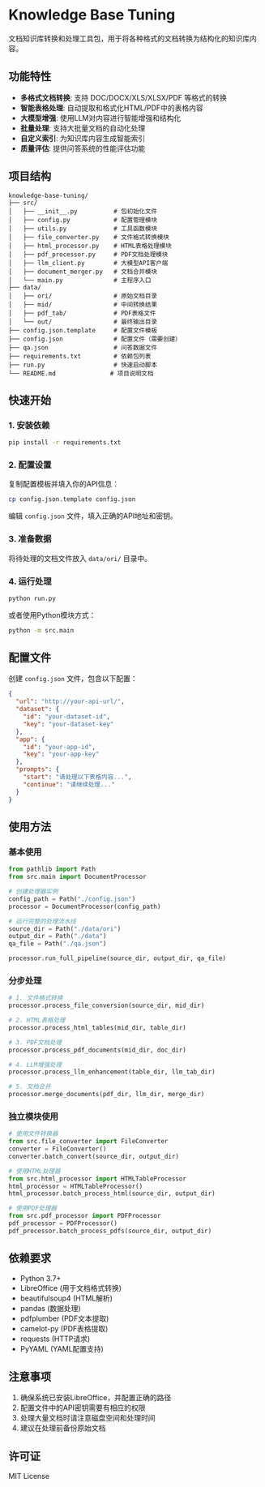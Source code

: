 # Knowledge Base Tuning

文档知识库转换和处理工具包，用于将各种格式的文档转换为结构化的知识库内容。

## 功能特性

- **多格式文档转换**: 支持 DOC/DOCX/XLS/XLSX/PDF 等格式的转换
- **智能表格处理**: 自动提取和格式化HTML/PDF中的表格内容
- **大模型增强**: 使用LLM对内容进行智能增强和结构化
- **批量处理**: 支持大批量文档的自动化处理
- **自定义索引**: 为知识库内容生成智能索引
- **质量评估**: 提供问答系统的性能评估功能

## 项目结构

```text
knowledge-base-tuning/
├── src/
│   ├── __init__.py          # 包初始化文件
│   ├── config.py            # 配置管理模块
│   ├── utils.py             # 工具函数模块
│   ├── file_converter.py    # 文件格式转换模块
│   ├── html_processor.py    # HTML表格处理模块
│   ├── pdf_processor.py     # PDF文档处理模块
│   ├── llm_client.py        # 大模型API客户端
│   ├── document_merger.py   # 文档合并模块
│   └── main.py              # 主程序入口
├── data/
│   ├── ori/                 # 原始文档目录
│   ├── mid/                 # 中间转换结果
│   ├── pdf_tab/             # PDF表格文件
│   └── out/                 # 最终输出目录
├── config.json.template     # 配置文件模板
├── config.json              # 配置文件（需要创建）
├── qa.json                  # 问答数据文件
├── requirements.txt         # 依赖包列表
├── run.py                   # 快速启动脚本
└── README.md               # 项目说明文档
```

## 快速开始

### 1. 安装依赖

```bash
pip install -r requirements.txt
```

### 2. 配置设置

复制配置模板并填入你的API信息：

```bash
cp config.json.template config.json
```

编辑 `config.json` 文件，填入正确的API地址和密钥。

### 3. 准备数据

将待处理的文档文件放入 `data/ori/` 目录中。

### 4. 运行处理

```bash
python run.py
```

或者使用Python模块方式：

```bash
python -m src.main
```

## 配置文件

创建 `config.json` 文件，包含以下配置：

```json
{
  "url": "http://your-api-url/",
  "dataset": {
    "id": "your-dataset-id",
    "key": "your-dataset-key"
  },
  "app": {
    "id": "your-app-id", 
    "key": "your-app-key"
  },
  "prompts": {
    "start": "请处理以下表格内容...",
    "continue": "请继续处理..."
  }
}
```

## 使用方法

### 基本使用

```python
from pathlib import Path
from src.main import DocumentProcessor

# 创建处理器实例
config_path = Path("./config.json")
processor = DocumentProcessor(config_path)

# 运行完整的处理流水线
source_dir = Path("./data/ori")
output_dir = Path("./data")
qa_file = Path("./qa.json")

processor.run_full_pipeline(source_dir, output_dir, qa_file)
```

### 分步处理

```python
# 1. 文件格式转换
processor.process_file_conversion(source_dir, mid_dir)

# 2. HTML表格处理
processor.process_html_tables(mid_dir, table_dir)

# 3. PDF文档处理  
processor.process_pdf_documents(mid_dir, doc_dir)

# 4. LLM增强处理
processor.process_llm_enhancement(table_dir, llm_tab_dir)

# 5. 文档合并
processor.merge_documents(pdf_dir, llm_dir, merge_dir)
```

### 独立模块使用

```python
# 使用文件转换器
from src.file_converter import FileConverter
converter = FileConverter()
converter.batch_convert(source_dir, output_dir)

# 使用HTML处理器
from src.html_processor import HTMLTableProcessor
html_processor = HTMLTableProcessor()
html_processor.batch_process_html(source_dir, output_dir)

# 使用PDF处理器
from src.pdf_processor import PDFProcessor
pdf_processor = PDFProcessor()
pdf_processor.batch_process_pdfs(source_dir, output_dir)
```

## 依赖要求

- Python 3.7+
- LibreOffice (用于文档格式转换)
- beautifulsoup4 (HTML解析)
- pandas (数据处理)
- pdfplumber (PDF文本提取)
- camelot-py (PDF表格提取)
- requests (HTTP请求)
- PyYAML (YAML配置支持)

## 注意事项

1. 确保系统已安装LibreOffice，并配置正确的路径
2. 配置文件中的API密钥需要有相应的权限
3. 处理大量文档时请注意磁盘空间和处理时间
4. 建议在处理前备份原始文档

## 许可证

MIT License

